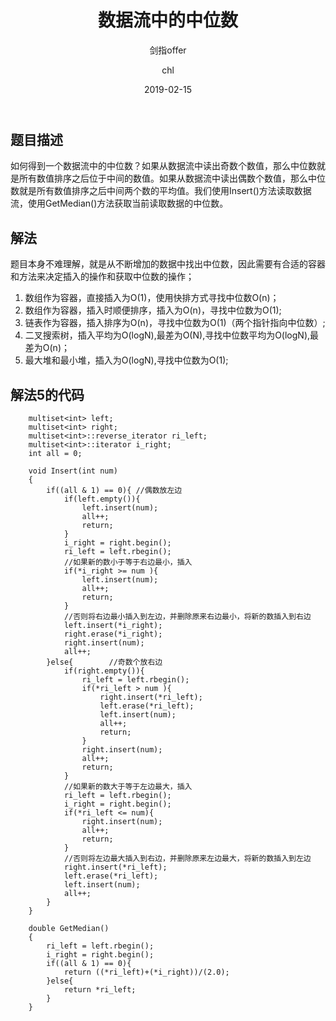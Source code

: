 ﻿---
layout:     post
title:      "数据流中的中位数"
subtitle:   "剑指offer"
date:       2019-02-15
author:     "chl"
header-img: "/img/jzoffer.jpg"
tags:
    - 剑指offer
    - 算法
    - 数据结构
--- 

## 题目描述
如何得到一个数据流中的中位数？如果从数据流中读出奇数个数值，那么中位数就是所有数值排序之后位于中间的数值。如果从数据流中读出偶数个数值，那么中位数就是所有数值排序之后中间两个数的平均值。我们使用Insert()方法读取数据流，使用GetMedian()方法获取当前读取数据的中位数。

## 解法
题目本身不难理解，就是从不断增加的数据中找出中位数，因此需要有合适的容器和方法来决定插入的操作和获取中位数的操作；
1. 数组作为容器，直接插入为O(1)，使用快排方式寻找中位数O(n)；
2. 数组作为容器，插入时顺便排序，插入为O(n)，寻找中位数为O(1);
3. 链表作为容器，插入排序为O(n)，寻找中位数为O(1)（两个指针指向中位数）;
4. 二叉搜索树，插入平均为O(logN),最差为O(N),寻找中位数平均为O(logN),最差为O(n)；
5. 最大堆和最小堆，插入为O(logN),寻找中位数为O(1);

## 解法5的代码
```
    multiset<int> left;
    multiset<int> right;
    multiset<int>::reverse_iterator ri_left;
    multiset<int>::iterator i_right;
    int all = 0;
    
    void Insert(int num)
    {
        if((all & 1) == 0){ //偶数放左边
            if(left.empty()){
                left.insert(num);
                all++;
                return;
            }
            i_right = right.begin();
            ri_left = left.rbegin();
            //如果新的数小于等于右边最小，插入
            if(*i_right >= num ){ 
                left.insert(num);
                all++;
                return;
            }
            //否则将右边最小插入到左边，并删除原来右边最小，将新的数插入到右边
            left.insert(*i_right);
            right.erase(*i_right);
            right.insert(num);
            all++;
        }else{        //奇数个放右边
            if(right.empty()){
                ri_left = left.rbegin();
                if(*ri_left > num ){
                    right.insert(*ri_left);
                    left.erase(*ri_left);
                    left.insert(num);
                    all++;
                    return;
                }
                right.insert(num);
                all++;
                return;
            }
            //如果新的数大于等于左边最大，插入
            ri_left = left.rbegin();
            i_right = right.begin();
            if(*ri_left <= num){
                right.insert(num);
                all++;
                return;
            }
            //否则将左边最大插入到右边，并删除原来左边最大，将新的数插入到左边
            right.insert(*ri_left);
            left.erase(*ri_left);
            left.insert(num);
            all++;
        }
    }
    
    double GetMedian()
    { 
        ri_left = left.rbegin();
        i_right = right.begin();
        if((all & 1) == 0){
            return ((*ri_left)+(*i_right))/(2.0);
        }else{
            return *ri_left;
        }
    }

```
